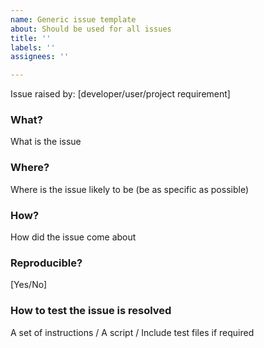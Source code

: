 ```yaml
---
name: Generic issue template
about: Should be used for all issues
title: ''
labels: ''
assignees: ''

---
```


Issue raised by: [developer/user/project requirement]

### What?
What is the issue

### Where?
Where is the issue likely to be (be as specific as possible)

### How?
How did the issue come about

### Reproducible?
[Yes/No]

### How to test the issue is resolved
A set of instructions / A script / Include test files if required

###

